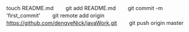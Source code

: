 touch README.md
　　git add README.md
　　git commit -m 'first_commit'
　　git remote add origin https://github.com/dengyeNick/javaWork.git
　　git push origin master

